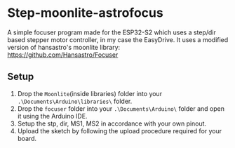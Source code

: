 # Step-moonlite-astrofocus
A simple focuser program made for the ESP32-S2 which uses a step/dir based stepper motor controller, in my case the EasyDrive.
It uses a modified version of hansastro's moonlite library: https://github.com/Hansastro/Focuser


## Setup

1. Drop the ```Moonlite```(inside libraries) folder into your ```.\Documents\Arduino\libraries\``` folder.
2. Drop the ```focuser``` folder into your ```.\Documents\Arduino\``` folder and open it using the Arduino IDE.
3. Setup the stp, dir, MS1, MS2 in accordance with your own pinout.
4. Upload the sketch by following the upload procedure required for your board.
